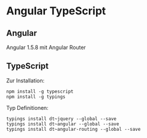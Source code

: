 # Angular TypeScript #

## Angular ##

Angular 1.5.8
mit Angular Router


## TypeScript ##

Zur Installation:

	npm install -g typescript
	npm install -g typings

Typ Definitionen:

	typings install dt~jquery --global --save
	typings install dt~angular --global --save
	typings install dt~angular-routing --global --save
